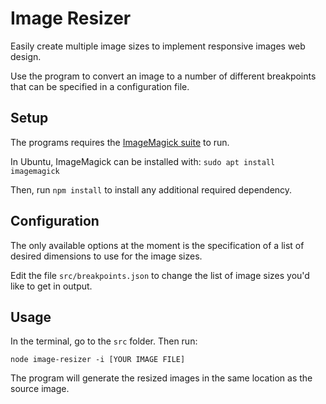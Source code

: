 # Image Resizer

Easily create multiple image sizes to implement responsive images web design.

Use the program to convert an image to a number of different breakpoints that can be specified in a configuration file.

## Setup

The programs requires the [ImageMagick suite](https://www.imagemagick.org/script/index.php) to run.

In Ubuntu, ImageMagick can be installed with: `sudo apt install imagemagick`

Then, run `npm install` to install any additional required dependency.

## Configuration

The only available options at the moment is the specification of a list of desired dimensions to use for the image sizes.

Edit the file `src/breakpoints.json` to change the list of image sizes you'd like to get in output.

## Usage

In the terminal, go to the `src` folder. Then run:

`node image-resizer -i [YOUR IMAGE FILE]`

The program will generate the resized images in the same location as the source image.
